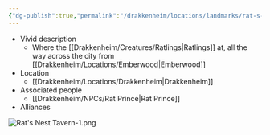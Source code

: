 ```yaml
---
{"dg-publish":true,"permalink":"/drakkenheim/locations/landmarks/rat-s-nest-tavern/","tags":["Landmark"]}
---
```


- Vivid description
	- Where the [[Drakkenheim/Creatures/Ratlings\|Ratlings]] at, all the way across the city from [[Drakkenheim/Locations/Emberwood\|Emberwood]]
- Location
	- [[Drakkenheim/Locations/Drakkenheim\|Drakkenheim]]
- Associated people
	- [[Drakkenheim/NPCs/Rat Prince\|Rat Prince]]
- Alliances

![Rat's Nest Tavern-1.png](/img/user/Attachments/Rat's%20Nest%20Tavern-1.png)